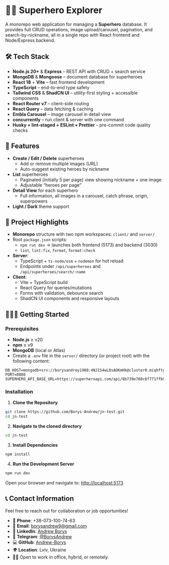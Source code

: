# 🦸‍♂️ Superhero Explorer

A monorepo web application for managing a **Superhero** database. It provides full CRUD operations, image upload/carousel, pagination, and search-by-nickname, all in a single repo with React frontend and Node/Express backend.

## 🛠️ Tech Stack

- **Node.js 20+** & **Express** – REST API with CRUD + search service
- **MongoDB** & **Mongoose** – document database for superheroes
- **React 18** + **Vite** – fast frontend development
- **TypeScript** – end-to-end type safety
- **Tailwind CSS** & **ShadCN UI** – utility-first styling + accessible components
- **React Router v7** – client-side routing
- **React Query** – data fetching & caching
- **Embla Carousel** – image carousel in detail view
- **concurrently** – run client & server with one command
- **Husky + lint-staged + ESLint + Prettier** – pre-commit code quality checks

## 🚀 Features

- **Create / Edit / Delete** superheroes
  - Add or remove multiple images (URL)
  - Auto-suggest existing heroes by nickname
- **List** superheroes
  - Paginated (initially 5 per page) view showing nickname + one image
  - Adjustable “heroes per page”
- **Detail View** for each superhero
  - Full information, all images in a carousel, catch phrase, origin, superpowers
- **Light / Dark** theme support

## 📁 Project Highlights

- **Monorepo** structure with two npm workspaces: `client/` and `server/`
- Root `package.json` scripts:
  - `npm run dev` → launches both frontend (5173) and backend (3030)
  - `lint`, `lint:fix`, `format`, `format:check`
- **Server**:
  - TypeScript + `ts-node/esm` + `nodemon` for hot reload
  - Endpoints under `/api/superheroes` and `/api/superheroes/search/:name`
- **Client**:
  - Vite + TypeScript build
  - React Query for queries/mutations
  - Forms with validation, debounce search
  - ShadCN UI components and responsive layouts

## 🏃🏼‍♂️ Getting Started

### Prerequisites

- **Node.js** ≥ v20
- **npm** ≥ v9
- **MongoDB** (local or Atlas)
- Create a `.env` file in the `server/` directory (or project root) with the following content:

```env
DB_HOST=mongodb+srv://borysandrey1988:4NJIS4wL0sADKmHk@cluster0.miqhftg.mongodb.net/
PORT=8080
SUPERHERO_API_BASE_URL=https://superheroapi.com/api/8b739e708c6f771ffb9fd969f799932b
```

### Installation

1. **Clone the Repository**

```bash
git clone https://github.com/Borys-Andrew/jn-test.git
cd jn-test
```

2. **Navigate to the cloned directory**

```bash
cd jn-test
```

3. **Install Dependencies**

```bash
npm install
```

4. **Run the Development Server**

```bash
npm run dev
```

Open your browser and navigate to: [http://localhost:5173](http://localhost:5173/)

## 📞 Contact Information

Feel free to reach out for collaboration or job opportunities!

- 📱 **Phone**: +38-073-100-74-63
- 📧 **Email**: [borysandrew9@gmail.com](mailto:borysandrew9@gmail.com)
- 🔗 **LinkedIn**: [Andrew Borys](https://www.linkedin.com/in/andrew-borys-233365200/)
- 💬 **Telegram**: [@BorysAndrew](https://t.me/BorysAndrew)
- 💻 **GitHub**: [Andrew-Borys](https://github.com/Andrew-Borys)
- 🌍 **Location**: Lviv, Ukraine
- 👨‍💻 Open to work in office, hybrid, or remotely.
